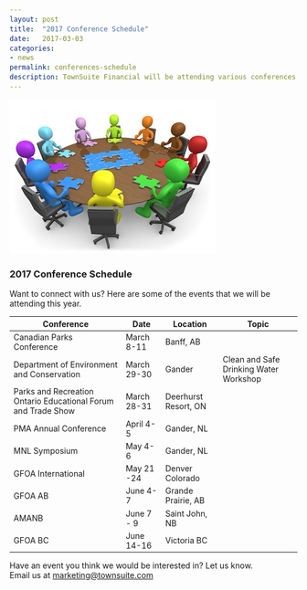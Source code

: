 ```yaml
---
layout: post
title:  "2017 Conference Schedule"
date:   2017-03-03
categories:
- news
permalink: conferences-schedule
description: TownSuite Financial will be attending various conferences in 2017
---
```


![Conference](/images/Conference.jpg "Conference")


### **2017 Conference Schedule** 

Want to connect with us?  Here are some of the events that we will be attending this year. 

| Conference| Date | Location | Topic
| ---- | ---- | ---- | ---- |
| Canadian Parks Conference | March 8-11 | Banff, AB
| Department of Environment and Conservation | March 29-30 | Gander | Clean and Safe Drinking Water Workshop
| Parks and Recreation Ontario Educational Forum and Trade Show | March 28-31 | Deerhurst Resort, ON
| PMA Annual Conference | April 4-5 | Gander, NL
| MNL Symposium | May 4-6 | Gander, NL
| GFOA International | May 21 -24 | Denver Colorado
| GFOA AB | June 4-7 | Grande Prairie, AB
| AMANB | June 7 - 9 | Saint John, NB
| GFOA BC | June 14-16 | Victoria BC

Have an event you think we would be interested in?  Let us know.  
Email us at marketing@townsuite.com